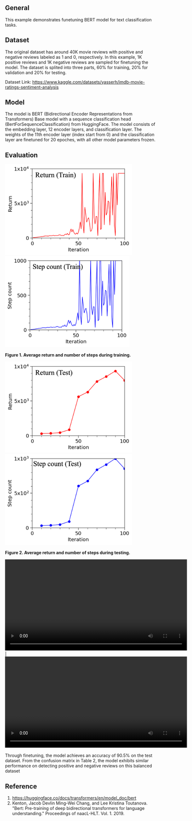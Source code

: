 ## General
This example demonstrates funetuning BERT model for text classification tasks. 

## Dataset
The original dataset has around 40K movie reviews with positive and negative reviews labeled as 1 and 0, respectively. In this example, 1K positive reviews and 1K negative reviews are sampled for finetuning the model. The dataset is splited into three parts, 60% for training, 20% for validation and 20% for testing. 

Dataset Link: https://www.kaggle.com/datasets/yasserh/imdb-movie-ratings-sentiment-analysis

## Model
The model is BERT (Bidirectional Encoder Representations from Transformers) Base model with a sequence classification head (BertForSequenceClassification) from HuggingFace. The model consists of the embedding layer, 12 encoder layers, and classification layer. The weights of the 11th encoder layer (index start from 0) and the classification layer are finetuned for 20 epoches, with all other model parameters frozen.

## Evaluation
<img src="figures/train_return.png" height="300" /> <img src="figures/train_step_count.png" height="300" />

**Figure 1. Average return and number of steps during training.**

<img src="figures/test_return.png" height="300" /> <img src="figures/test_step_count.png" height="300" />

**Figure 2. Average return and number of steps during testing.**


<video src="https://github.com/user-attachments/assets/5774f724-26c2-416f-82bc-0e728f770125" height="300"></video> | <video src="https://github.com/user-attachments/assets/819be0f8-5c3c-4104-b463-e6a56da8c6de" height="300"></video>

Through finetuning, the model achieves an accuracy of 90.5% on the test dataset. From the confusion matrix in Table 2, the model exhibits similar performance on detecting positive and negative reviews on this balanced dataset

## Reference
1. https://huggingface.co/docs/transformers/en/model_doc/bert
2. Kenton, Jacob Devlin Ming-Wei Chang, and Lee Kristina Toutanova. "Bert: Pre-training of deep bidirectional transformers for language understanding." Proceedings of naacL-HLT. Vol. 1. 2019.
